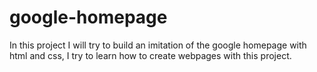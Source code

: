 # google-homepage
In this project I will try to build an imitation of the google homepage with html and css, I try to learn how to create webpages with this project.
